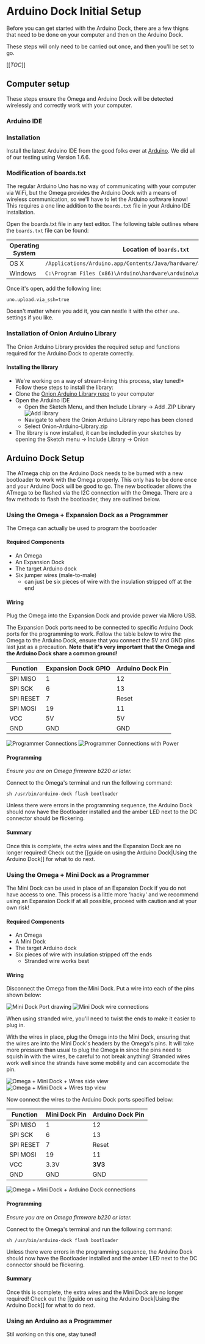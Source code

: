# Arduino Dock Initial Setup
Before you can get started with the Arduino Dock, there are a few thigns that need to be done on your computer and then on the Arduino Dock.

These steps will only need to be carried out once, and then you'll be set to go.

[[_TOC_]]


## Computer setup
These steps ensure the Omega and Arduino Dock will be detected wirelessly and correctly work with your computer.


### Arduino IDE 

### Installation
Install the latest Arduino IDE from the good folks over at [Arduino](https://www.arduino.cc/en/Main/Software). We did all of our testing using Version 1.6.6.


### Modification of boards.txt
The regular Arduino Uno has no way of communicating with your computer via WiFi, but the Omega provides the Arduino Dock with a means of wireless communication, so we'll have to let the Arduino software know! 
This requires a one line addition to the `boards.txt` file in your Arduino IDE installation.

Open the boards.txt file in any text editor. The following table outlines where the `boards.txt` file can be found:

| Operating System | Location of `boards.txt`                                                  |
|------------------|---------------------------------------------------------------------------|
| OS X             | `/Applications/Arduino.app/Contents/Java/hardware/arduino/avr/boards.txt` |
| Windows          | `C:\Program Files (x86)\Arduino\hardware\arduino\avr\boards.txt`          |

Once it's open, add the following line:
```
uno.upload.via_ssh=true
```
Doesn't matter where you add it, you can nestle it with the other `uno.` settings if you like.


### Installation of Onion Arduino Library
The Onion Arduino Library provides the required setup and functions required for the Arduino Dock to operate correctly.


#### Installing the library
* We're working on a way of stream-lining this process, stay tuned!*
Follow these steps to install the library:
* Clone the [Onion Arduino Library repo](https://github.com/OnionIoT/Onion-Arduino-Library) to your computer
* Open the Arduino IDE
  * Open the Sketch Menu, and then Include Library -> Add .ZIP Library
  ![Add library](https://i.imgur.com/na7wNcY.png)
  * Navigate to where the Onion Arduino Library repo has been cloned
  * Select Onion-Arduino-Library.zip
* The library is now installed, it can be included in your sketches by opening the Sketch menu -> Include Library -> Onion






## Arduino Dock Setup
The ATmega chip on the Arduino Dock needs to be burned with a new bootloader to work with the Omega properly. This only has to be done once and your Arduino Dock will be good to go. The new bootloader allows the ATmega to be flashed via the I2C connection with the Omega. There are a few methods to flash the bootloader, they are outlined below.




### Using the Omega + Expansion Dock as a Programmer
The Omega can actually be used to program the bootloader

#### Required Components
* An Omega
* An Expansion Dock
* The target Arduino dock
* Six jumper wires (male-to-male)
  * can just be six pieces of wire with the insulation stripped off at the end

#### Wiring
Plug the Omega into the Expansion Dock and provide power via Micro USB. 

The Expansion Dock ports need to be connected to specific Arduino Dock ports for the programming to work.
Follow the table below to wire the Omega to the Arduino Dock, ensure that you connect the 5V and GND pins last just as a precaution. **Note that it's very important that the Omega and the Arduino Dock share a common ground!**

| Function  | Expansion Dock GPIO | Arduino Dock Pin |
|-----------|---------------------|------------------|
| SPI MISO  | 1                   | 12               |
| SPI SCK   | 6                   | 13               |
| SPI RESET | 7                   | Reset            |
| SPI MOSI  | 19                  | 11               |
| VCC       | 5V                  | 5V               |
| GND       | GND                 | GND              |

![Programmer Connections](http://i.imgur.com/cWZn7YI.jpg)
![Programmer Connections with Power](http://i.imgur.com/qOQCPV2.jpg)


#### Programming
*Ensure you are on Omega firmware b220 or later.*

Connect to the Omega's terminal and run the following command:
```
sh /usr/bin/arduino-dock flash bootloader
```
Unless there were errors in the programming sequence, the Arduino Dock should now have the Bootloader installed and the amber LED next to the DC connector should be flickering.

#### Summary
Once this is complete, the extra wires and the Expansion Dock are no longer required! 
Check out the [[guide on using the Arduino Dock|Using the Arduino Dock]] for what to do next.


### Using the Omega + Mini Dock as a Programmer
The Mini Dock can be used in place of an Expansion Dock if you do not have access to one. This process is a little more 'hacky' and we recommend using an Expansion Dock if at all possible, proceed with caution and at your own risk!

#### Required Components
* An Omega
* A Mini Dock
* The target Arduino dock
* Six pieces of wire with insulation stripped off the ends
  * Stranded wire works best

#### Wiring
Disconnect the Omega from the Mini Dock. Put a wire into each of the pins shown below:

![Mini Dock Port drawing](https://i.imgur.com/psVEevT.png) ![Mini Dock wire connections](http://i.imgur.com/nrIn5Hm.jpg)

When using stranded wire, you'll need to twist the ends to make it easier to plug in.

With the wires in place, plug the Omega into the Mini Dock, ensuring that the wires are into the Mini Dock's headers by the Omega's pins. It will take more pressure than usual to plug the Omega in since the pins need to squish in with the wires, be careful to not break anything! Stranded wires work well since the strands have some mobility and can accomodate the pin.

![Omega + Mini Dock + Wires side view](https://i.imgur.com/6Ze0t3g.jpg) ![Omega + Mini Dock + Wires top view](http://i.imgur.com/FGndg13.jpg)

Now connect the wires to the Arduino Dock ports specified below:

| Function  | Mini Dock Pin       | Arduino Dock Pin |
|-----------|---------------------|------------------|
| SPI MISO  | 1                   | 12               |
| SPI SCK   | 6                   | 13               |
| SPI RESET | 7                   | Reset            |
| SPI MOSI  | 19                  | 11               |
| VCC       | 3.3V                | **3V3**          |
| GND       | GND                 | GND              |

![Omega + Mini Dock + Arduino Dock connections](http://i.imgur.com/dxmr2Cz.jpg)


#### Programming
*Ensure you are on Omega firmware b220 or later.*

Connect to the Omega's terminal and run the following command:
```
sh /usr/bin/arduino-dock flash bootloader
```
Unless there were errors in the programming sequence, the Arduino Dock should now have the Bootloader installed and the amber LED next to the DC connector should be flickering.

#### Summary
Once this is complete, the extra wires and the Mini Dock are no longer required! 
Check out the [[guide on using the Arduino Dock|Using the Arduino Dock]] for what to do next.






### Using an Arduino as a Programmer
Stil working on this one, stay tuned!



